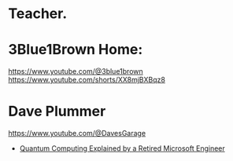 # Teacher.
# 3Blue1Brown Home:
https://www.youtube.com/@3blue1brown https://www.youtube.com/shorts/XX8mjBXBqz8

# Dave Plummer
https://www.youtube.com/@DavesGarage
- [Quantum Computing Explained by a Retired Microsoft Engineer](https://youtu.be/IzGJw6daRTw)

